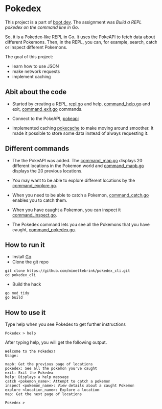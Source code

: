 # Pokedex

This project is a part of [boot.dev](https://www.boot.dev/). The assignment was _Build a REPL pokedex on the command line in Go_. 

So, it is a Pokedex-like REPL in Go. It uses the PokeAPI to fetch data about different Pokemons. Then, in the REPL, you can, for example, search, catch or inspect different Pokemons. 


The goal of this project: 
- learn how to use JSON 
- make network requests
- implement caching

## Abit about the code
- Started by creating a REPL, [repl.go](repl.go) and help, [command_help.go](command_help.go) and exit, [command_exit.go](command_exit.go) commands.  

- Connect to the PokeAPI, [pokeapi](internal/pokeapi/)

- Implemented caching [pokecache](interal/pokecache) to make moving around smoother. It made it possible to store some data instead of always requesting it. 

## Different commands
- The the PokeAPI was added. The [command_map.go](command_map.go) displays 20 different locations in the Pokemon world and [command_mapb.go](command_mapb.go) displays the 20 previous locations.

- You may want to be able to explore different locations by the [command_explore.go](command_explore.go).

- When you need to be able to catch a Pokemon, [command_catch.go](command_catch.go) enables you to catch them.

- When you have caught a Pokemon, you can inspect it [command_inspect.go](command_inspect.go).

- The Pokedex command lets you see all the Pokemons that you have caught, [command_pokedex.go](command_pokedex.go).




## How to run it 
- Install [Go](https://go.dev/) 
- Clone the git repo
```
git clone https://github.com/minettebrink/pokedex_cli.git
cd pokedex_cli
```

- Build the hack

```
go mod tidy 
go build 
```

## How to use it 
Type help when you see Pokedex to get further instructions

```
Pokedex > help 
```

After typing help, you will get the following output.
```
Welcome to the Pokedex!
Usage:

mapb: Get the previous page of locations
pokedex: See all the pokemon you've caught
exit: Exit the Pokedex
help: Displays a help message
catch <pokemon_name>: Attempt to catch a pokemon
inspect <pokemon_name>: View details about a caught Pokemon
explore <location_name>: Explore a location
map: Get the next page of locations

Pokedex >
```